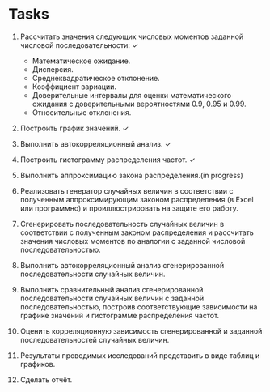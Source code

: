 # Tasks

1. Рассчитать значения следующих числовых моментов заданной числовой последовательности: ✓
   - Математическое ожидание.
   - Дисперсия.
   - Среднеквадратическое отклонение.
   - Коэффициент вариации.
   - Доверительные интервалы для оценки математического ожидания с доверительными вероятностями 0.9, 0.95 и 0.99.
   - Относительные отклонения.
   
2. Построить график значений. ✓

3. Выполнить автокорреляционный анализ. ✓

4. Построить гистограмму распределения частот. ✓

5. Выполнить аппроксимацию закона распределения.(in progress)

6. Реализовать генератор случайных величин в соответствии с полученным аппроксимирующим законом распределения (в Excel или программно) и проиллюстрировать на защите его работу.

7. Сгенерировать последовательность случайных величин в соответствии с полученным законом распределения и рассчитать значения числовых моментов по аналогии с заданной числовой последовательностью.

8. Выполнить автокорреляционный анализ сгенерированной последовательности случайных величин.

9. Выполнить сравнительный анализ сгенерированной последовательности случайных величин с заданной последовательностью, построив соответствующие зависимости на графике значений и гистограмме распределения частот.

10. Оценить корреляционную зависимость сгенерированной и заданной последовательностей случайных величин.

11. Результаты проводимых исследований представить в виде таблиц и графиков.

12. Сделать отчёт.
